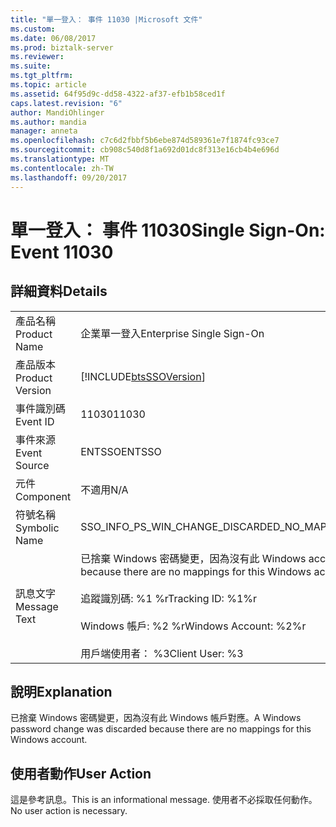 ```yaml
---
title: "單一登入： 事件 11030 |Microsoft 文件"
ms.custom: 
ms.date: 06/08/2017
ms.prod: biztalk-server
ms.reviewer: 
ms.suite: 
ms.tgt_pltfrm: 
ms.topic: article
ms.assetid: 64f95d9c-dd58-4322-af37-efb1b58ced1f
caps.latest.revision: "6"
author: MandiOhlinger
ms.author: mandia
manager: anneta
ms.openlocfilehash: c7c6d2fbbf5b6ebe874d589361e7f1874fc93ce7
ms.sourcegitcommit: cb908c540d8f1a692d01dc8f313e16cb4b4e696d
ms.translationtype: MT
ms.contentlocale: zh-TW
ms.lasthandoff: 09/20/2017
---
```

# <a name="single-sign-on-event-11030"></a><span data-ttu-id="3acd4-102">單一登入： 事件 11030</span><span class="sxs-lookup"><span data-stu-id="3acd4-102">Single Sign-On: Event 11030</span></span>
## <a name="details"></a><span data-ttu-id="3acd4-103">詳細資料</span><span class="sxs-lookup"><span data-stu-id="3acd4-103">Details</span></span>  
  
|||  
|-|-|  
|<span data-ttu-id="3acd4-104">產品名稱</span><span class="sxs-lookup"><span data-stu-id="3acd4-104">Product Name</span></span>|<span data-ttu-id="3acd4-105">企業單一登入</span><span class="sxs-lookup"><span data-stu-id="3acd4-105">Enterprise Single Sign-On</span></span>|  
|<span data-ttu-id="3acd4-106">產品版本</span><span class="sxs-lookup"><span data-stu-id="3acd4-106">Product Version</span></span>|[!INCLUDE[btsSSOVersion](../includes/btsssoversion-md.md)]|  
|<span data-ttu-id="3acd4-107">事件識別碼</span><span class="sxs-lookup"><span data-stu-id="3acd4-107">Event ID</span></span>|<span data-ttu-id="3acd4-108">11030</span><span class="sxs-lookup"><span data-stu-id="3acd4-108">11030</span></span>|  
|<span data-ttu-id="3acd4-109">事件來源</span><span class="sxs-lookup"><span data-stu-id="3acd4-109">Event Source</span></span>|<span data-ttu-id="3acd4-110">ENTSSO</span><span class="sxs-lookup"><span data-stu-id="3acd4-110">ENTSSO</span></span>|  
|<span data-ttu-id="3acd4-111">元件</span><span class="sxs-lookup"><span data-stu-id="3acd4-111">Component</span></span>|<span data-ttu-id="3acd4-112">不適用</span><span class="sxs-lookup"><span data-stu-id="3acd4-112">N/A</span></span>|  
|<span data-ttu-id="3acd4-113">符號名稱</span><span class="sxs-lookup"><span data-stu-id="3acd4-113">Symbolic Name</span></span>|<span data-ttu-id="3acd4-114">SSO_INFO_PS_WIN_CHANGE_DISCARDED_NO_MAPPINGS</span><span class="sxs-lookup"><span data-stu-id="3acd4-114">SSO_INFO_PS_WIN_CHANGE_DISCARDED_NO_MAPPINGS</span></span>|  
|<span data-ttu-id="3acd4-115">訊息文字</span><span class="sxs-lookup"><span data-stu-id="3acd4-115">Message Text</span></span>|<span data-ttu-id="3acd4-116">已捨棄 Windows 密碼變更，因為沒有此 Windows account.%r 對應</span><span class="sxs-lookup"><span data-stu-id="3acd4-116">A Windows password change was discarded because there are no mappings for this Windows account.%r</span></span><br /><br /> <span data-ttu-id="3acd4-117">追蹤識別碼: %1 %r</span><span class="sxs-lookup"><span data-stu-id="3acd4-117">Tracking ID: %1%r</span></span><br /><br /> <span data-ttu-id="3acd4-118">Windows 帳戶: %2 %r</span><span class="sxs-lookup"><span data-stu-id="3acd4-118">Windows Account: %2%r</span></span><br /><br /> <span data-ttu-id="3acd4-119">用戶端使用者： %3</span><span class="sxs-lookup"><span data-stu-id="3acd4-119">Client User: %3</span></span>|  
  
## <a name="explanation"></a><span data-ttu-id="3acd4-120">說明</span><span class="sxs-lookup"><span data-stu-id="3acd4-120">Explanation</span></span>  
 <span data-ttu-id="3acd4-121">已捨棄 Windows 密碼變更，因為沒有此 Windows 帳戶對應。</span><span class="sxs-lookup"><span data-stu-id="3acd4-121">A Windows password change was discarded because there are no mappings for this Windows account.</span></span>  
  
## <a name="user-action"></a><span data-ttu-id="3acd4-122">使用者動作</span><span class="sxs-lookup"><span data-stu-id="3acd4-122">User Action</span></span>  
 <span data-ttu-id="3acd4-123">這是參考訊息。</span><span class="sxs-lookup"><span data-stu-id="3acd4-123">This is an informational message.</span></span> <span data-ttu-id="3acd4-124">使用者不必採取任何動作。</span><span class="sxs-lookup"><span data-stu-id="3acd4-124">No user action is necessary.</span></span>